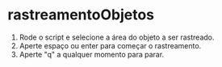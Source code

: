 # rastreamentoObjetos

1. Rode o script e selecione a área do objeto a ser rastreado.
2. Aperte espaço ou enter para começar o rastreamento.
3. Aperte "q" a qualquer momento para parar.